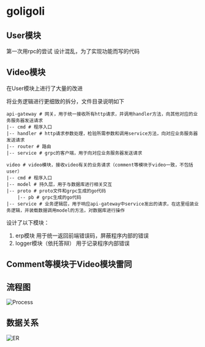 # goligoli

## User模块
第一次用rpc的尝试
设计混乱，为了实现功能而写的代码

## Video模块
在User模块上进行了大量的改进

将业务逻辑进行更细致的拆分，文件目录说明如下
```
api-gateway # 网关，用于统一接收所有http请求，并调用handler方法，向其他对应的业务服务器发送请求
|-- cmd # 程序入口
|-- handler # http请求参数处理，检验所需参数和调用service方法，向对应业务服务器发送请求
|-- router # 路由
|-- service # grpc的客户端，用于向对应业务服务器发送请求

video # video模块，接收video有关的业务请求（comment等模块于video一致，不包括user）
|-- cmd # 程序入口
|-- model # 持久层，用于与数据库进行相关交互
|-- proto # proto文件和grpc生成的go代码
    |-- pb # grpc生成的go代码
|-- service # 业务逻辑层，用于响应api-gateway中service发出的请求，在这里组装业务逻辑，并装载数据调用model的方法，对数据库进行操作
```

设计了以下模块：
1. erp模块
用于统一返回前端错误码，屏蔽程序内部的错误
2. logger模块（依托答辩）
用于记录程序内部错误

## Comment等模块于Video模块雷同

## 流程图
![Process]()

## 数据关系
![ER]()